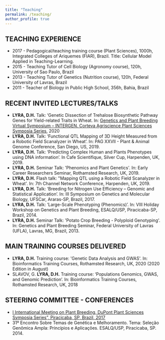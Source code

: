 ```yaml
---
title: "Teaching"
permalink: /teaching/
author_profile: true
---
```


## TEACHING EXPERIENCE

- 2017 - Pedagogical/teaching training course (Plant Sciences), 1000h, Integrated Colleges of Ariquemes (FIAR), Brazil. Title: Cellular Model Applied in Teaching-Learning.
-	2015 - Teaching Tutor of Cell Biology (Agronomy course), 120h, University of Sao Paulo, Brazil
-	2013 - Teaching Tutor of Genetics (Nutrition course), 120h, Federal University of Lavras, Brazil
-	2011 - Teacher of Biology in Public High School, 356h, Bahia, Brazil

## RECENT INVITED LECTURES/TALKS		
 
 - **LYRA, D.H.** Talk: ‘Genetic Dissection of Trehalose Biosynthetic Pathway Genes for Yield-related Traits in Wheat. In: [Genetics and Plant Breeding Virtual Symposium – INTERGEN. Corteva Agriscience Plant Sciences Symposia Series](https://corteva.zoom.us/webinar/register/WN_RHxR8fJuRZaEXhBfkdEKzA?timezone_id=America%2FSao_Paulo), 2020
- **LYRA, D.H.** Talk: ‘Functional QTL Mapping of 3D Height Measured from a Robotic Field Scanalyzer in Wheat’. In: PAG XXVII - Plant & Animal Genome Conference, San Diego, US, 2019.
-	**LYRA, D.H.** Talk: ‘Predicting Complex Human and Plants Phenotypes using DNA information’. In Cafe Scientifique, Silver Cup, Harpenden, UK, 2019.
-	**LYRA, D.H.** Seminar Talk: 'Phenomics and Plant Genetics'. In: Early Career Researchers Seminar, Rothamsted Research, UK, 2019.
-	**LYRA, D.H.** Flash talk: "Mapping QTL using a Robotic Field Scanalyzer in Wheat'. In: 7th Channel Network Conference, Harpenden, UK, 2019.
-	**LYRA, D.H.** Talk: ‘Breeding for Nitrogen Use Efficiency – Genomic and Statistical Application’. In: III Symposium on Genetics and Molecular Biology, UFSCar, Araras-SP, Brazil, 2017.
-	**LYRA, D.H.** Talk: ‘Large-Scale Phenotyping (Phenomics)’. In: VIII Holiday Workshop on Genetics and Plant Breeding, ESALQ/USP, Piracicaba-SP, Brazil, 2014.
-	**LYRA, D.H.** Seminar Talk: 'Potato Crop Breeding - Polyploid Genotyping'. In: Genetics and Plant Breeding Seminar, Federal University of Lavras (UFLA), Lavras, MG, Brazil, 2013.

## MAIN TRAINING COURSES DELIVERED

- **LYRA, D.H.** Training course: 'Genetic Data Analysis and GWAS'. In: Bioinformatics Training Courses, Rothamsted Research, UK, 2020 (2020 Edition in August)
- SLAVOV, G. **LYRA, D.H.** Training course: ‘Populations Genomics, GWAS, and Genomic Prediction’. In: Bioinformatics Training Courses, Rothamsted Research, UK, 2018

## STEERING COMMITTEE - CONFERENCES

- [I International Meeting on Plant Breeding, DuPont Plant Sciences Symposia Series”, Piracicaba, SP, Brazil, 2017](https://gvenck.wordpress.com/about/)
- 31º Encontro Sobre Temas de Genética e Melhoramento. Tema: Seleção Genômica Ampla: Princípios e Aplicações. ESALQ/USP, Piracicaba, SP. 2014.



